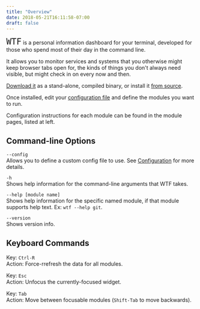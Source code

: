 ```yaml
---
title: "Overview"
date: 2018-05-21T16:11:58-07:00
draft: false
---
```


<span style="font-family: monospace; font-size: 1.6em;">WTF</span> is a personal information dashboard for your terminal, developed for those who spend most of their day in the command line.

It allows you to monitor services and systems that you otherwise might
keep browser tabs open for, the kinds of things you don't always need
visible, but might check in on every now and then.

<a href="https://github.com/senorprogrammer/wtf/releases">Download it</a> as a stand-alone, compiled binary, or install it <a href="https://github.com/senorprogrammer/wtf">from source</a>.

Once installed, edit your <a
href="/posts/configuration/">configuration file</a> and define the
modules you want to run.

Configuration instructions for each module can be found in the module
pages, listed at left.

## Command-line Options

`--config` <br />
Allows you to define a custom config file to use. See <a href="/posts/configuration/">Configuration</a> for more details.

`-h` <br />
Shows help information for the command-line arguments that WTF
takes.

`--help [module name]` <br />
Shows help information for the specific named module, if that module
supports help text. Ex: `wtf --help git`.

`--version` <br />
Shows version info.

## Keyboard Commands

<span class="caption">Key:</span> `Ctrl-R` <br />
<span class="caption">Action:</span> Force-rrefresh the data for all modules.

<span class="caption">Key:</span> `Esc` <br />
<span class="caption">Action:</span> Unfocus the currently-focused
widget.

<span class="caption">Key:</span> `Tab` <br />
<span class="caption">Action:</span> Move between focusable modules (`Shift-Tab` to move backwards).

